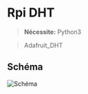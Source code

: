 Rpi DHT
===================
> **Nécessite:**
> Python3

> Adafruit_DHT

Schéma 
-----------
![Schéma](http://pix.toile-libre.org/upload/original/1482078184.jpg)
